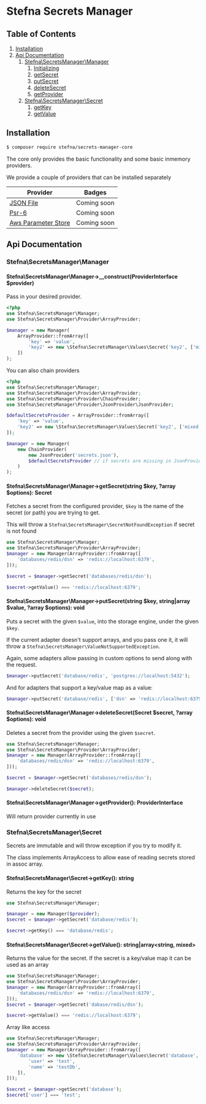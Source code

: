 # Stefna Secrets Manager

## Table of Contents

1. [Installation](#installation)
2. [Api Documentation](#api-documentation)
	1. [Stefna\SecretsManager\Manager](#manager-class)
		1. [Initializing](#manager-constructor)
		2. [getSecret](#manager-getSecret)
		3. [putSecret](#manager-putSecret)
		4. [deleteSecret](#manager-deleteSecret)
		5. [getProvider](#manager-getProvider)
	2. [Stefna\SecretsManager\Secret](#secret-class)
		1. [getKey](#secret-getKey)
		1. [getValue](#secret-getValue)

## Installation

```bash
$ composer require stefna/secrets-manager-core
```

The core only provides the basic functionality and some basic inmemory providers. 

We provide a couple of providers that can be installed separately 

| Provider | Badges |
| -------------- | -------- |
| [JSON File](./packages/json-provider/) | Coming soon |
| [Psr-6](./packages/psr-6-provider/) | Coming soon |
| [Aws Parameter Store](./packages/aws-parameter-store-provider/) | Coming soon |

## Api Documentation

<a name="manager-class" />

### Stefna\SecretsManager\Manager

<a name="manager-constructor" />

#### Stefna\SecretsManager\Manager->__construct(ProviderInterface $provider)

Pass in your desired provider.

```php
<?php
use Stefna\SecretsManager\Manager;
use Stefna\SecretsManager\Provider\ArrayProvider;

$manager = new Manager(
	ArrayProvider::fromArray([
		'key' => 'value',
		'key2' => new \Stefna\SecretsManager\Values\Secret('key2', ['mixed' => 'value'], ['stage' => 'dev'])
	])
);
```

You can also chain providers

```php
<?php
use Stefna\SecretsManager\Manager;
use Stefna\SecretsManager\Provider\ArrayProvider;
use Stefna\SecretsManager\Provider\ChainProvider;
use Stefna\SecretsManager\Provider\JsonProvider\JsonProvider;

$defaultSecretsProvider = ArrayProvider::fromArray([
	'key' => 'value',
	'key2' => new \Stefna\SecretsManager\Values\Secret('key2', ['mixed' => 'value'], ['stage' => 'dev'])
]); 

$manager = new Manager(
    new ChainProvider(
        new JsonProvider('secrets.json'),
        $defaultSecretsProvider // if secrets are missing in JsonProvider will fallback to defaultProvider
    )
);
```

<a name="manager-getSecret" />

#### Stefna\SecretsManager\Manager->getSecret(string $key, ?array $options): Secret

Fetches a secret from the configured provider, `$key` is the name of the secret (or path) you are trying to get.

This will throw a `Stefna\SecretsManager\SecretNotFoundException` if secret is not found

```php
use Stefna\SecretsManager\Manager;
use Stefna\SecretsManager\Provider\ArrayProvider;
$manager = new Manager(ArrayProvider::fromArray([
	'databases/redis/dsn' => 'redis://localhost:6379',
])); 

$secret = $manager->getSecret('databases/redis/dsn');

$secret->getValue() === 'redis://localhost:6379';
```

<a name="manager-putSecret" />

#### Stefna\SecretsManager\Manager->putSecret(string $key, string|array $value, ?array $options): void

Puts a secret with the given `$value`, into the storage engine, under the given `$key`.

If the current adapter doesn't support arrays, and you pass one it, it will throw a `Stefna\SecretsManager\ValueNotSupportedException`.

Again, some adapters allow passing in custom options to send along with the request.

```php
$manager->putSecret('database/redis', 'postgres://localhost:5432');
```

And for adapters that support a key/value map as a value:

```php
$manager->putSecret('database/redis', ['dsn' => 'redis://localhost:6379', 'password' => 'my_super_strong_password']);
```

<a name="manager-deleteSecret" />

#### Stefna\SecretsManager\Manager->deleteSecret(Secret $secret, ?array $options): void

Deletes a secret from the provider using the given `$secret`.

```php
use Stefna\SecretsManager\Manager;
use Stefna\SecretsManager\Provider\ArrayProvider;
$manager = new Manager(ArrayProvider::fromArray([
	'databases/redis/dsn' => 'redis://localhost:6379',
])); 

$secret = $manager->getSecret('databases/redis/dsn');

$manager->deleteSecret($secret);
```

<a name="manager-getProvider" />

#### Stefna\SecretsManager\Manager->getProvider(): ProviderInterface

Will return provider currently in use

<a name="secret-class" />

### Stefna\SecretsManager\Secret

Secrets are immutable and will throw exception if you try to modify it.

The class implements ArrayAccess to allow ease of reading secrets stored in assoc array.

<a name="secret-getKey" />

#### Stefna\SecretsManager\Secret->getKey(): string

Returns the key for the secret

```php
use Stefna\SecretsManager\Manager;

$manager = new Manager($provider);
$secret = $manager->getSecret('database/redis');

$secret->getKey() === 'database/redis';
```

<a name="secret-getValue" />

#### Stefna\SecretsManager\Secret->getValue(): string|array<string, mixed>

Returns the value for the secret. If the secret is a key/value map it can be used as an array

```php
use Stefna\SecretsManager\Manager;
use Stefna\SecretsManager\Provider\ArrayProvider;
$manager = new Manager(ArrayProvider::fromArray([
	'databases/redis/dsn' => 'redis://localhost:6379',
])); 
$secret = $manager->getSecret('dabase/redis/dsn');

$secret->getValue() === 'redis://localhost:6379';
```

Array like access
```php
use Stefna\SecretsManager\Manager;
use Stefna\SecretsManager\Provider\ArrayProvider;
$manager = new Manager(ArrayProvider::fromArray([
	'database' => new \Stefna\SecretsManager\Values\Secret('database', [
		'user' => 'test',
		'name' => 'testDb',
	]),
]));

$secret = $manager->getSecret('database');
$secret['user'] === 'test';
```
